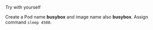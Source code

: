

Try with yourself

Create a Pod name **busybox** and image name also **busybox**. Assign command `sleep 4500`.

